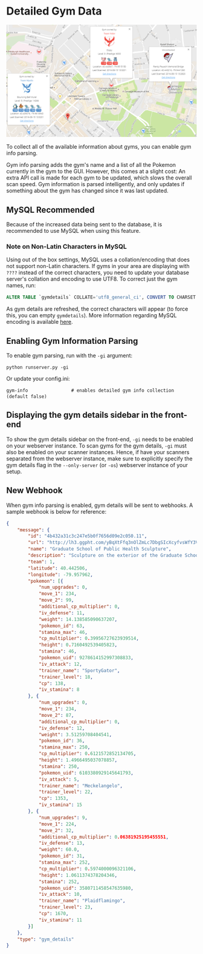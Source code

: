 # Detailed Gym Data
![Sample Image](../_static/img/gyminfo.png)

To collect all of the available information about gyms, you can enable gym info parsing.

Gym info parsing adds the gym's name and a list of all the Pokemon currently in the gym to the GUI. However, this comes at a slight cost: An extra API call is made for each gym to be updated, which slows the overall scan speed. Gym information is parsed intelligently, and only updates if something about the gym has changed since it was last updated.

## MySQL Recommended
Because of the increased data being sent to the database, it is recommended to use MySQL when using this feature.

### Note on Non-Latin Characters in MySQL
Using out of the box settings, MySQL uses a collation/encoding that does not support non-Latin characters. If gyms in your area are displaying with `????` instead of the correct characters, you need to update your database server's collation and encoding to use UTF8. To correct just the gym names, run:
```sql
ALTER TABLE `gymdetails` COLLATE='utf8_general_ci', CONVERT TO CHARSET utf8;
```
As gym details are refreshed, the correct characters will appear (to force this, you can empty `gymdetails`). More information regarding MySQL encoding is available [here](http://dev.mysql.com/doc/refman/5.7/en/charset-unicode.html).

## Enabling Gym Information Parsing

To enable gym parsing, run with the `-gi` argument:
```
python runserver.py -gi
```

Or update your config.ini:

```
gym-info	            # enables detailed gym info collection (default false)
```

## Displaying the gym details sidebar in the front-end

To show the gym details sidebar on the front-end, ``-gi`` needs to be enabled on your webserver instance. To scan gyms for the gym details, ``-gi`` must also be enabled on your scanner instances. Hence, if have your scanners separated from the webserver instance, make sure to explicitly specify the gym details flag in the ``--only-server`` (or ``-os``) webserver instance of your setup.

## New Webhook

When gym info parsing is enabled, gym details will be sent to webhooks. A sample webhook is below for reference:

```json
{
	"message": {
		"id": "4b432a31c3c247e5b0f7656d09e2c050.11",
		"url": "http://lh3.ggpht.com/yBqXtFfq3nOlZmLc7DbgSIcXcyfvsWfY3VQs_gBziPwjUx7xOfgvucz6uxP_Ri-ianoWFt5mgJ7_zpsa7VNK",
		"name": "Graduate School of Public Health Sculpture",
		"description": "Sculpture on the exterior of the Graduate School of Public Health building.",
		"team": 1,
		"latitude": 40.442506,
		"longitude": -79.957962,
		"pokemon": [{
			"num_upgrades": 0,
			"move_1": 234,
			"move_2": 99,
			"additional_cp_multiplier": 0,
			"iv_defense": 11,
			"weight": 14.138585090637207,
			"pokemon_id": 63,
			"stamina_max": 46,
			"cp_multiplier": 0.39956727623939514,
			"height": 0.7160492539405823,
			"stamina": 46,
			"pokemon_uid": 9278614152997308833,
			"iv_attack": 12,
			"trainer_name": "SportyGator",
			"trainer_level": 18,
			"cp": 138,
			"iv_stamina": 8
		}, {
			"num_upgrades": 0,
			"move_1": 234,
			"move_2": 87,
			"additional_cp_multiplier": 0,
			"iv_defense": 12,
			"weight": 3.51259708404541,
			"pokemon_id": 36,
			"stamina_max": 250,
			"cp_multiplier": 0.6121572852134705,
			"height": 1.4966495037078857,
			"stamina": 250,
			"pokemon_uid": 6103380929145641793,
			"iv_attack": 5,
			"trainer_name": "Meckelangelo",
			"trainer_level": 22,
			"cp": 1353,
			"iv_stamina": 15
		}, {
			"num_upgrades": 9,
			"move_1": 224,
			"move_2": 32,
			"additional_cp_multiplier": 0.06381925195455551,
			"iv_defense": 13,
			"weight": 60.0,
			"pokemon_id": 31,
			"stamina_max": 252,
			"cp_multiplier": 0.5974000096321106,
			"height": 1.0611374378204346,
			"stamina": 252,
			"pokemon_uid": 3580711458547635980,
			"iv_attack": 10,
			"trainer_name": "Plaidflamingo",
			"trainer_level": 23,
			"cp": 1670,
			"iv_stamina": 11
		}]
	},
	"type": "gym_details"
}
```
